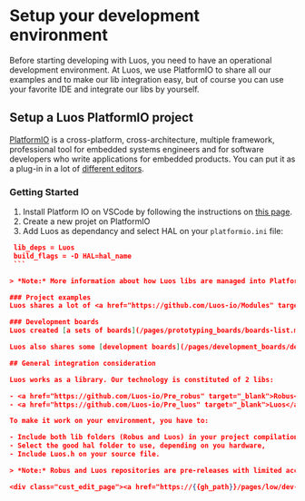 # Setup your development environment
Before starting developing with Luos, you need to have an operational development environment.
At Luos, we use PlatformIO to share all our examples and to make our lib integration easy, but of course you can use your favorite IDE and integrate our libs by yourself.

## Setup a Luos PlatformIO project
<a href="https://platformio.org/" target="_blank">PlatformIO</a> is a cross-platform, cross-architecture, multiple framework, professional tool for embedded systems engineers and for software developers who write applications for embedded products. You can put it as a plug-in in a lot of <a href="https://docs.platformio.org/en/latest/integration/ide/index.html#desktop-ide" target="_blank">different editors</a>.

### Getting Started
 1. Install Platform IO on VSCode by following the instructions on <a href="https://platformio.org/platformio-ide" target="_blank">this page</a>.
 2. Create a new projet on PlatformIO
 3. Add Luos as dependancy and select HAL on your `platformio.ini` file:

   ```Json
    lib_deps = Luos
    build_flags = -D HAL=hal_name
    ```

> *Note:* More information about how Luos libs are managed into PlatformIO is available by <a href="https://community.luos.io/t/how-to-link-luos-and-robus-to-platformio/244" target="_blank">following this post on our forum</a>.

### Project examples
Luos shares a lot of <a href="https://github.com/Luos-io/Modules" target="_blank">code examples</a>, feel free to use and modify them as you want.

### Development boards
Luos created [a sets of boards](/pages/prototyping_boards/boards-list.md) allowing to easily prototype a device.

Luos also shares some [development boards](/pages/development_boards/dev-board-list.md) allowing you to create from scratch and debug easily.

## General integration consideration

Luos works as a library. Our technology is constituted of 2 libs:

 - <a href="https://github.com/Luos-io/Pre_robus" target="_blank">Robus</a>: This library is the communication way used by Luos.
 - <a href="https://github.com/Luos-io/Pre_luos" target="_blank">Luos</a>: This is the main library you will be working with.

To make it work on your environment, you have to:

 - Include both lib folders (Robus and Luos) in your project compilation,
 - Select the good hal folder to use, depending on you hardware,
 - Include Luos.h on your source file.

> *Note:* Robus and Luos repositories are pre-releases with limited access. Complete sources will be available soon.

<div class="cust_edit_page"><a href="https://{{gh_path}}/pages/low/dev-env.md">Edit this page</a></div>
